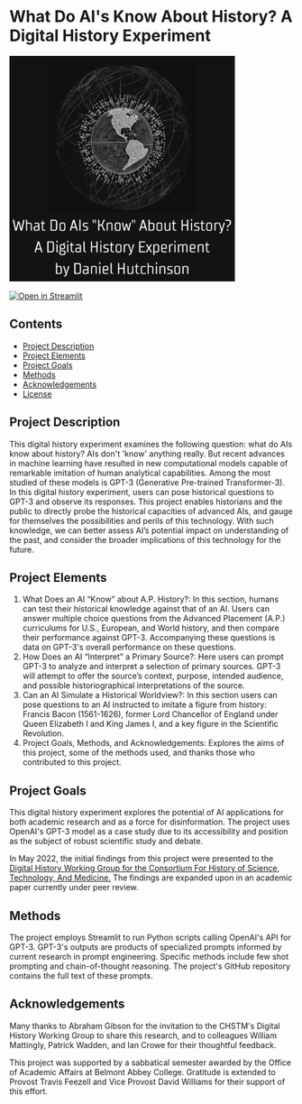 # What Do AI's Know About History? A Digital History Experiment

<img src="logo.png" alt="Nicolay title card" width="400"/>

[![Open in Streamlit](https://static.streamlit.io/badges/streamlit_badge_black_white.svg)](https://dr-hutchinson-gpt-3-challenge-app-f0wvs8.streamlit.app/)

## Contents

- [Project Description](#summary)
- [Project Elements](#project_elements)
- [Project Goals](#project_goals)
- [Methods](#methods)
- [Acknowledgements](#acknowledgements)
- [License](#license)

## Project Description

This digital history experiment examines the following question: what do AIs know about history? AIs don't 'know' anything really. But recent advances in machine learning have resulted in new computational models capable of remarkable imitation of human analytical capabilities. Among the most studied of these models is GPT-3 (Generative Pre-trained Transformer-3). In this digital history experiment, users can pose historical questions to GPT-3 and observe its responses. This project enables historians and the public to directly probe the historical capacities of advanced AIs, and gauge for themselves the possibilities and perils of this technology. With such knowledge, we can better assess AI’s potential impact on understanding of the past, and consider the broader implications of this technology for the future.

## Project Elements

1. What Does an AI “Know” about A.P. History?: In this section, humans can test their historical knowledge against that of an AI. Users can answer multiple choice questions from the Advanced Placement (A.P.) curriculums for U.S., European, and World history, and then compare their performance against GPT-3. Accompanying these questions is data on GPT-3's overall performance on these questions.
2. How Does an AI “Interpret” a Primary Source?: Here users can prompt GPT-3 to analyze and interpret a selection of primary sources. GPT-3 will attempt to offer the source’s context, purpose, intended audience, and possible historiographical interpretations of the source.
3. Can an AI Simulate a Historical Worldview?: In this section users can pose questions to an AI instructed to imitate a figure from history: Francis Bacon (1561-1626), former Lord Chancellor of England under Queen Elizabeth I and King James I, and a key figure in the Scientific Revolution.
4. Project Goals, Methods, and Acknowledgements: Explores the aims of this project, some of the methods used, and thanks those who contributed to this project.

## Project Goals

This digital history experiment explores the potential of AI applications for both academic research and as a force for disinformation. The project uses OpenAI's GPT-3 model as a case study due to its accessibility and position as the subject of robust scientific study and debate.

In May 2022, the initial findings from this project were presented to the [Digital History Working Group for the Consortium For History of Science, Technology, And Medicine.](https://www.chstm.org/content/digital-history) The findings are expanded upon in an academic paper currently under peer review.

## Methods

The project employs Streamlit to run Python scripts calling OpenAI's API for GPT-3. GPT-3's outputs are products of specialized prompts informed by current research in prompt engineering. Specific methods include few shot prompting and chain-of-thought reasoning. The project's GitHub repository contains the full text of these prompts.

## Acknowledgements

Many thanks to Abraham Gibson for the invitation to the CHSTM's Digital History Working Group to share this research, and to colleagues William Mattingly, Patrick Wadden, and Ian Crowe for their thoughtful feedback.

This project was supported by a sabbatical semester awarded by the Office of Academic Affairs at Belmont Abbey College. Gratitude is extended to Provost Travis Feezell and Vice Provost David Williams for their support of this effort.
